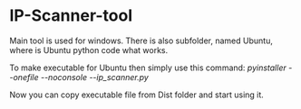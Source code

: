 # IP-Scanner-tool
Main tool is used for windows. There is also subfolder, named Ubuntu, where is Ubuntu python code what works. 

To make executable for Ubuntu then simply use this command: 
_pyinstaller --onefile --noconsole --ip_scanner.py_

Now you can copy executable file from Dist folder and start using it.
